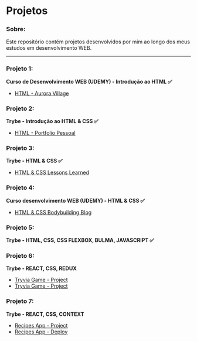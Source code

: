 # Projetos

### Sobre:

Este repositório contém projetos desenvolvidos por mim ao longo dos meus estudos em desenvolvimento WEB.

<hr />

### Projeto 1:
<strong>Curso de Desenvolvimento WEB (UDEMY) - Introdução ao HTML ✅ </strong>
<ul>
<li><a href="https://lucasSGomide.github.io/Aurora_Village_HTML" rel="nofollow">HTML - Aurora Village</a></li>
</ul>

### Projeto 2:
<strong>Trybe - Introdução ao HTML & CSS ✅ </strong>
<ul>
<li><a href="https://lucasSGomide.github.io/Portfolio_Pessoal" rel="nofollow">HTML - Portfolio Pessoal</a></li>
</ul>

### Projeto 3:
<strong>Trybe - HTML & CSS ✅ </strong>
<ul>
<li><a href="https://lucasSGomide.github.io/Lessons_learned" rel="nofollow">HTML & CSS Lessons Learned</a></li>
</ul>

### Projeto 4:
<strong>Curso desenvolvimento WEB (UDEMY) - HTML & CSS ✅ </strong>
<ul>
<li><a href="https://lucasSGomide.github.io/Bodybuilding_blog" rel="nofollow">HTML & CSS Bodybuilding Blog</a></li>
</ul>

### Projeto 5:
<strong>Trybe - HTML, CSS, CSS FLEXBOX, BULMA, JAVASCRIPT ✅ </strong>

### Projeto 6:
<strong>Trybe - REACT, CSS, REDUX </strong>
<ul>
<li><a href="https://github.com/LucasSGomide/Tryvia" rel="nofollow">Tryvia Game - Project</a></li>
<li><a href="https://tryvia-deploy.vercel.app/" rel="nofollow">Tryvia Game - Project</a></li>
</ul>

### Projeto 7:
<strong>Trybe - REACT, CSS, CONTEXT </strong>
<ul>
<li><a href="https://github.com/LucasSGomide/Tryvia" rel="nofollow">Recipes App - Project</a></li>
<li><a href="https://recipes-app-seven.vercel.app/" rel="nofollow">Recipes App - Deploy</a></li>
</ul>

